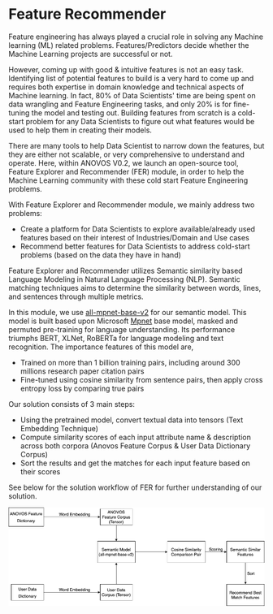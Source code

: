 # Feature Recommender

Feature engineering has always played a crucial role in solving any Machine learning (ML) related problems.
Features/Predictors decide whether the Machine Learning projects are successful or not.

However, coming up with good & intuitive features is not an easy task.
Identifying list of potential features to build is a very hard to come up and requires both expertise in domain
knowledge and technical aspects of Machine learning. In fact, 80% of Data Scientists' time are being spent on data 
wrangling and Feature Engineering tasks, and only 20% is for fine-tuning the model and testing out.
Building features from scratch is a cold-start problem for any Data Scientists to figure out what features
would be used to help them in creating their models.

There are many tools to help Data Scientist to narrow down the features, but they are either not scalable,
or very comprehensive to understand and operate. Here, within ANOVOS V0.2, we launch an open-source tool,
Feature Explorer and Recommender (FER) module, in order to help the Machine Learning community with these cold
start Feature Engineering problems. 

With Feature Explorer and Recommender module, we mainly address two problems:

- Create a platform for Data Scientists to explore available/already used features based on their interest of
  Industries/Domain and Use cases
- Recommend better features for Data Scientists to address cold-start problems (based on the data they have in hand)

Feature Explorer and Recommender utilizes Semantic similarity based Language Modeling in
Natural Language Processing (NLP).
Semantic matching techniques aims to determine the similarity between words, lines,
and sentences through multiple metrics.

In this module, we use [all-mpnet-base-v2](https://huggingface.co/sentence-transformers/all-mpnet-base-v2)
for our semantic model. This model is built based upon Microsoft [Mpnet](https://arxiv.org/abs/2004.09297) base model,
masked and permuted pre-training for language understanding. Its performance triumphs BERT, XLNet, RoBERTa for 
language modeling and text recognition. The importance features of this model are,

- Trained on more than 1 billion training pairs, including around 300 millions research paper citation pairs
- Fine-tuned using cosine similarity from sentence pairs, then apply cross entropy loss by comparing true pairs

Our solution consists of 3 main steps:

- Using the pretrained model, convert textual data into tensors (Text Embedding Technique)
- Compute similarity scores of each input attribute name & description across both corpora
  (Anovos Feature Corpus & User Data Dictionary Corpus)
- Sort the results and get the matches for each input feature based on their scores

See below for the solution workflow of FER for further understanding of our solution.

![Solution Details Diagram](../assets/Feature_Recommender_Workflow.png)
